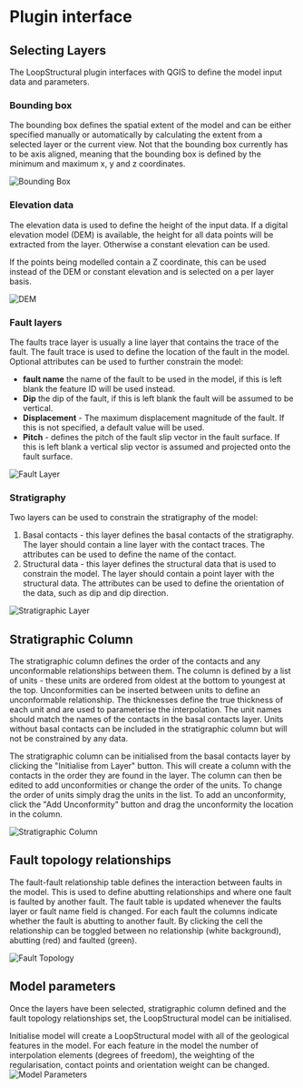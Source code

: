 # Plugin interface

## Selecting Layers
The LoopStructural plugin interfaces with QGIS to define the model input data and parameters.

### Bounding box
The bounding box defines the spatial extent of the model and can be either specified manually or automatically by calculating the extent from a selected layer or the current view. Not that the bounding box currently has to be axis aligned, meaning that the bounding box is defined by the minimum and maximum x, y and z coordinates. 


![Bounding Box](../static/bounding_box_widget.png)
### Elevation data
The elevation data is used to define the height of the input data. If a digital elevation model (DEM) is available, the height for all data points will be extracted from the layer. Otherwise a constant elevation can be used.

If the points being modelled contain a Z coordinate, this can be used instead of the DEM or constant elevation and is selected on a per layer basis.

![DEM](../static/dem_widget.png)
### Fault layers
The faults trace layer is usually a line layer that contains the trace of the fault. The fault trace is used to define the location of the fault in the model. Optional attributes can be used to further constrain the model:
- **fault name** the name of the fault to be used in the model, if this is left blank the feature ID will be used instead.
- **Dip** the dip of the fault, if this is left blank the fault will be assumed to be vertical. 
- **Displacement** - The maximum displacement magnitude of the fault. If this is not specified, a default value will be used.
- **Pitch** - defines the pitch of the fault slip vector in the fault surface. If this is left blank a vertical slip vector is assumed and projected onto the fault surface. 

![Fault Layer](../static/fault_layers.png)
### Stratigraphy
Two layers can be used to constrain the stratigraphy of the model:
1. Basal contacts - this layer defines the basal contacts of the stratigraphy. The layer should contain a line layer with the contact traces. The attributes can be used to define the name of the contact.
2. Structural data - this layer defines the structural data that is used to constrain the model. The layer should contain a point layer with the structural data. The attributes can be used to define the orientation of the data, such as dip and dip direction. 

![Stratigraphic Layer](../static/stratigraphic_layer.png)

## Stratigraphic Column
The stratigraphic column defines the order of the contacts and any unconformable relationships between them. The column is defined by a list of units - these units are ordered from oldest at the bottom to youngest at the top. Unconformities can be inserted between units to define an unconformable relationship. The thicknesses define the true thickness of each unit and are used to parameterise the interpolation. The unit names should match the names of the contacts in the basal contacts layer. Units without basal contacts can be included in the stratigraphic column but will not be constrained by any data.

The stratigraphic column can be initialised from the basal contacts layer by clicking the "Initialise from Layer" button. This will create a column with the contacts in the order they are found in the layer. The column can then be edited to add unconformities or change the order of the units. To change the order of units simply drag the units in the list. To add an unconformity, click the "Add Unconformity" button and drag the unconformity the location in the column. 


![Stratigraphic Column](../static/stratigraphic_column_04.png)


## Fault topology relationships

The fault-fault relationship table defines the interaction between faults in the model. This is used to define abutting relationships and where one fault is faulted by another fault. The fault table is updated whenever the faults layer or fault name field is changed. For each fault the columns indicate whether the fault is abutting to another fault. By clicking the cell the relationship can be toggled between no relationship (white background), abutting (red) and faulted (green).

![Fault Topology](../static/fault_topology_hamersley.png)

## Model parameters
Once the layers have been selected, stratigraphic column defined and the fault topology relationships set, the LoopStructural model can be initialised. 

Initialise model will create a LoopStructural model with all of the geological features in the model. For each feature in the model the number of interpolation elements (degrees of freedom), the weighting of the regularisation, contact points and orientation weight can be changed.
![Model Parameters](../static/model-setup.png)
